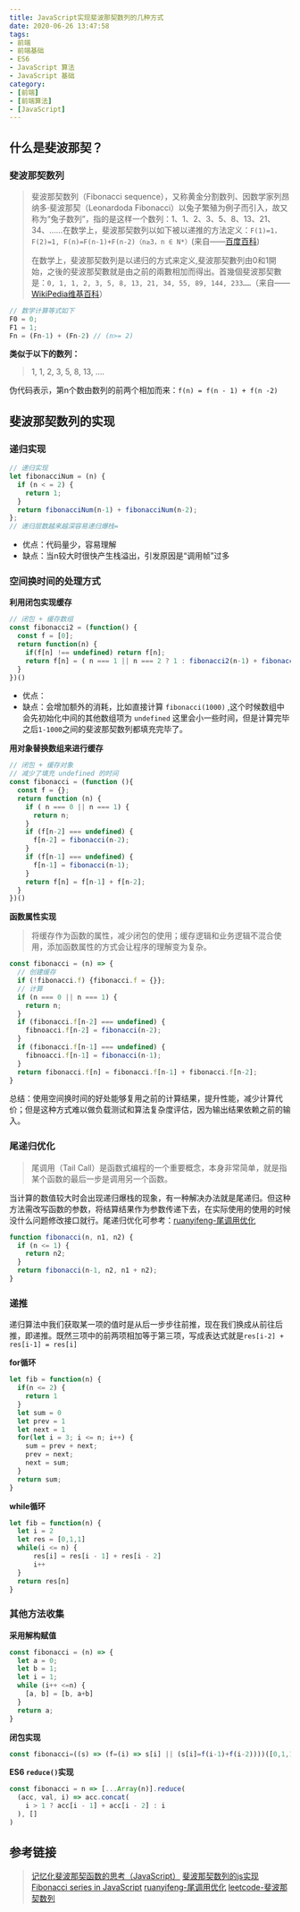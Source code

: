 ```yaml
---
title: JavaScript实现斐波那契数列的几种方式
date: 2020-06-26 13:47:58
tags:
- 前端
- 前端基础
- ES6
- JavaScript 算法
- JavaScript 基础
category:
- [前端]
- [前端算法]
- [JavaScript]
---
```


## 什么是斐波那契？

### 斐波那契数列

> 斐波那契数列（Fibonacci sequence），又称黄金分割数列、因数学家列昂纳多·斐波那契（Leonardoda Fibonacci）以兔子繁殖为例子而引入，故又称为“兔子数列”，指的是这样一个数列：1、1、2、3、5、8、13、21、34、……在数学上，斐波那契数列以如下被以递推的方法定义：`F(1)=1，F(2)=1, F(n)=F(n-1)+F(n-2)（n≥3，n ∈ N*）`(来自——[百度百科](https://baike.baidu.com/item/%E6%96%90%E6%B3%A2%E9%82%A3%E5%A5%91%E6%95%B0%E5%88%97/99145?fr=aladdin))
>
> 在数学上，斐波那契数列是以递归的方式来定义,斐波那契數列由0和1開始，之後的斐波那契數就是由之前的兩數相加而得出。首幾個斐波那契數是：`0, 1, 1, 2, 3, 5, 8, 13, 21, 34, 55, 89, 144, 233……`（来自——[WikiPedia维基百科](https://zh.wikipedia.org/wiki/%E6%96%90%E6%B3%A2%E9%82%A3%E5%A5%91%E6%95%B0%E5%88%97)）

```javascript
// 数学计算等式如下
F0 = 0;
F1 = 1;
Fn = (Fn-1) + (Fn-2) // (n>= 2)
```

**类似于以下的数列：**
> 1, 1, 2, 3, 5, 8, 13, ....

伪代码表示，第n个数由数列的前两个相加而来：`f(n) = f(n - 1) + f(n -2)`

## 斐波那契数列的实现

### 递归实现

```javascript
// 递归实现
let fibonacciNum = (n) {
  if (n < = 2) {
    return 1;
  }
  return fibonacciNum(n-1) + fibonacciNum(n-2);
};
// 递归层数越来越深容易递归爆栈=
```
- 优点：代码量少，容易理解
- 缺点：当n较大时很快产生栈溢出，引发原因是“调用帧”过多

### 空间换时间的处理方式

**利用闭包实现缓存**
```javascript
// 闭包 + 缓存数组
const fibonacci2 = (function() {
  const f = [0];
  return function(n) {
    if(f[n] !== undefined) return f[n];
    return f[n] = ( n === 1 || n === 2 ? 1 : fibonacci2(n-1) + fibonacci2(n-2))
  }
})()
```
- 优点：
- 缺点：会增加额外的消耗，比如直接计算 `fibonacci(1000)` ,这个时候数组中会先初始化中间的其他数组项为 `undefined` 这里会小一些时间，但是计算完毕之后`1-1000`之间的斐波那契数列都填充完毕了。

**用对象替换数组来进行缓存**

```javascript
// 闭包 + 缓存对象
// 减少了填充 undefined 的时间
const fibonacci = (function (){
  const f = {};
  return function (n) {
    if ( n === 0 || n === 1) {
      return n;
    }
    if (f[n-2] === undefined) {
      f[n-2] = fibonacci(n-2);
    }
    if (f[n-1] === undefined) {
      f[n-1] = fibonacci(n-1);
    }
    return f[n] = f[n-1] + f[n-2];
  }
})()
```

**函数属性实现**
> 将缓存作为函数的属性，减少闭包的使用；缓存逻辑和业务逻辑不混合使用，添加函数属性的方式会让程序的理解变为复杂。

```javascript
const fibonacci = (n) => {
  // 创建缓存
  if (!fibonacci.f) {fibonacci.f = {}};
  // 计算
  if (n === 0 || n === 1) {
    return n;
  }
  if (fibonacci.f[n-2] === undefined) {
    fibnoacci.f[n-2] = fibonacci(n-2);
  }
  if (fibonacci.f[n-1] === undefined) {
    fibnoacci.f[n-1] = fibonacci(n-1);
  }
  return fibonacci.f[n] = fibonacci.f[n-1] + fibonacci.f[n-2];
}
```
总结：使用空间换时间的好处能够复用之前的计算结果，提升性能，减少计算代价；但是这种方式难以做负载测试和算法复杂度评估，因为输出结果依赖之前的输入。

### 尾递归优化

> 尾调用（Tail Call）是函数式编程的一个重要概念，本身非常简单，就是指某个函数的最后一步是调用另一个函数。

当计算的数值较大时会出现递归爆栈的现象，有一种解决办法就是尾递归。但这种方法需改写函数的参数，将结算结果作为参数传递下去，在实际使用的使用的时候没什么问题修改接口就行。尾递归优化可参考：[ruanyifeng-尾调用优化](https://ruanyifeng.com/blog/2015/04/tail-call.html)

```javascript
function fibonacci(n, n1, n2) {
  if (n <= 1) {
    return n2;
  }
  return fibonacci(n-1, n2, n1 + n2);
}
```

### 递推

递归算法中我们获取某一项的值时是从后一步步往前推，现在我们换成从前往后推，即递推。既然三项中的前两项相加等于第三项，写成表达式就是`res[i-2] + res[i-1] = res[i]`

**for循环**

```javascript
let fib = function(n) {
  if(n <= 2) {
    return 1
  }
  let sum = 0
  let prev = 1
  let next = 1
  for(let i = 3; i <= n; i++) {
    sum = prev + next;
    prev = next;
    next = sum;
  }
  return sum;
}
```

**while循环**
```javascript
let fib = function(n) {
  let i = 2
  let res = [0,1,1]
  while(i <= n) {
      res[i] = res[i - 1] + res[i - 2]
      i++
  }
  return res[n]
}
```

### 其他方法收集

**采用解构赋值**
```javascript
const fibonacci = (n) => {
  let a = 0;
  let b = 1;
  let i = 1;
  while (i++ <=n) {
    [a, b] = [b, a+b]
  }
  return a;
}
```

**闭包实现**
```javascript
const fibonacci=((s) => (f=(i) => s[i] || (s[i]=f(i-1)+f(i-2))))([0,1,1])
```

**ES6 `reduce()`实现**
```javascript
const fibonacci = n => [...Array(n)].reduce(
  (acc, val, i) => acc.concat(
    i > 1 ? acc[i - 1] + acc[i - 2] : i
  ), []
)
```

## 参考链接

> [记忆化斐波那契函数的思考（JavaScript）](https://juejin.im/post/5df1b02d51882512561b6c63)
> [斐波那契数列的js实现](https://juejin.im/post/5eec2840f265da02b80e0373)
> [Fibonacci series in JavaScript](https://stackoverflow.com/questions/51111870/fibonacci-series-in-javascript/51111896)
> [ruanyifeng-尾调用优化](https://ruanyifeng.com/blog/2015/04/tail-call.html)
> [leetcode-斐波那契数列](https://leetcode-cn.com/problems/fei-bo-na-qi-shu-lie-lcof/solution/xun-huan-fa-bei-wang-lu-javascriptda-shu-shi-xian-/)
